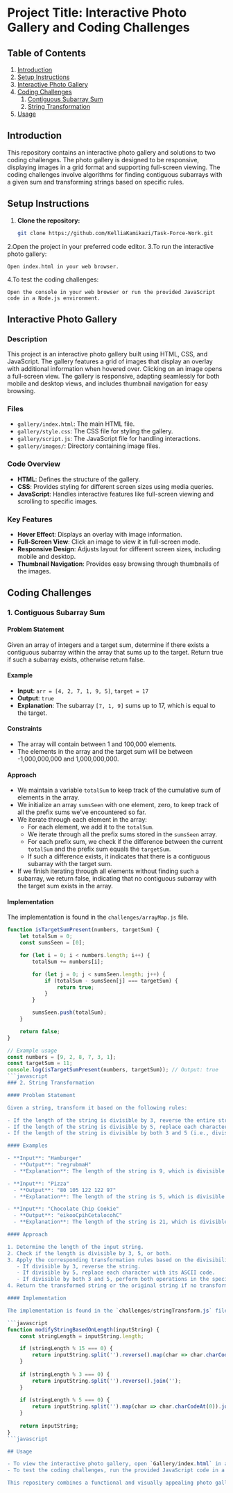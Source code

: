 
# Project Title: Interactive Photo Gallery and Coding Challenges

## Table of Contents

1. [Introduction](#introduction)
2. [Setup Instructions](#setup-instructions)
3. [Interactive Photo Gallery](#interactive-photo-gallery)
4. [Coding Challenges](#coding-challenges)
    1. [Contiguous Subarray Sum](#contiguous-subarray-sum)
    2. [String Transformation](#string-transformation)
5. [Usage](#usage)

## Introduction

This repository contains an interactive photo gallery and solutions to two coding challenges. The photo gallery is designed to be responsive, displaying images in a grid format and supporting full-screen viewing. The coding challenges involve algorithms for finding contiguous subarrays with a given sum and transforming strings based on specific rules.

## Setup Instructions

1. **Clone the repository:**
   ```bash
   git clone https://github.com/KelliaKamikazi/Task-Force-Work.git
2.Open the project in your preferred code editor.
3.To run the interactive photo gallery:

    Open index.html in your web browser.
4.To test the coding challenges:

    Open the console in your web browser or run the provided JavaScript code in a Node.js environment.    

## Interactive Photo Gallery

### Description

This project is an interactive photo gallery built using HTML, CSS, and JavaScript. The gallery features a grid of images that display an overlay with additional information when hovered over. Clicking on an image opens a full-screen view. The gallery is responsive, adapting seamlessly for both mobile and desktop views, and includes thumbnail navigation for easy browsing.

### Files

- `gallery/index.html`: The main HTML file.
- `gallery/style.css`: The CSS file for styling the gallery.
- `gallery/script.js`: The JavaScript file for handling interactions.
- `gallery/images/`: Directory containing image files.

### Code Overview

- **HTML**: Defines the structure of the gallery.
- **CSS**: Provides styling for different screen sizes using media queries.
- **JavaScript**: Handles interactive features like full-screen viewing and scrolling to specific images.

### Key Features

- **Hover Effect**: Displays an overlay with image information.
- **Full-Screen View**: Click an image to view it in full-screen mode.
- **Responsive Design**: Adjusts layout for different screen sizes, including mobile and desktop.
- **Thumbnail Navigation**: Provides easy browsing through thumbnails of the images.

## Coding Challenges

### 1. Contiguous Subarray Sum

#### Problem Statement

Given an array of integers and a target sum, determine if there exists a contiguous subarray within the array that sums up to the target. Return true if such a subarray exists, otherwise return false.

#### Example

- **Input**: `arr = [4, 2, 7, 1, 9, 5]`, `target = 17`
- **Output**: `true`
- **Explanation**: The subarray `[7, 1, 9]` sums up to 17, which is equal to the target.

#### Constraints

- The array will contain between 1 and 100,000 elements.
- The elements in the array and the target sum will be between -1,000,000,000 and 1,000,000,000.

#### Approach

- We maintain a variable `totalSum` to keep track of the cumulative sum of elements in the array.
- We initialize an array `sumsSeen` with one element, zero, to keep track of all the prefix sums we've encountered so far.
- We iterate through each element in the array:
  - For each element, we add it to the `totalSum`.
  - We iterate through all the prefix sums stored in the `sumsSeen` array.
  - For each prefix sum, we check if the difference between the current `totalSum` and the prefix sum equals the `targetSum`.
  - If such a difference exists, it indicates that there is a contiguous subarray with the target sum.
- If we finish iterating through all elements without finding such a subarray, we return false, indicating that no contiguous subarray with the target sum exists in the array.

#### Implementation

The implementation is found in the `challenges/arrayMap.js` file.

```javascript
function isTargetSumPresent(numbers, targetSum) {
    let totalSum = 0;
    const sumsSeen = [0];

    for (let i = 0; i < numbers.length; i++) {
        totalSum += numbers[i];

        for (let j = 0; j < sumsSeen.length; j++) {
            if (totalSum - sumsSeen[j] === targetSum) {
                return true;
            }
        }

        sumsSeen.push(totalSum);
    }

    return false;
}

// Example usage
const numbers = [9, 2, 8, 7, 3, 1];
const targetSum = 11;
console.log(isTargetSumPresent(numbers, targetSum)); // Output: true
```javascript
### 2. String Transformation

#### Problem Statement

Given a string, transform it based on the following rules:

- If the length of the string is divisible by 3, reverse the entire string.
- If the length of the string is divisible by 5, replace each character with its ASCII code.
- If the length of the string is divisible by both 3 and 5 (i.e., divisible by 15), perform both operations in the order specified above.

#### Examples

- **Input**: "Hamburger"
  - **Output**: "regrubmaH"
  - **Explanation**: The length of the string is 9, which is divisible by 3 but not by 5 or 15. Therefore, the string is reversed, resulting in "regrubmaH".

- **Input**: "Pizza"
  - **Output**: "80 105 122 122 97"
  - **Explanation**: The length of the string is 5, which is divisible by 5 but not by 3 or 15. Therefore, each character is replaced by its ASCII code, resulting in "80 105 122 122 97".

- **Input**: "Chocolate Chip Cookie"
  - **Output**: "eikooCpihCetalocohC"
  - **Explanation**: The length of the string is 21, which is divisible by 3 but not by 5 or 15. Therefore, the string is reversed, resulting in "eikooCpihCetalocohC".

#### Approach

1. Determine the length of the input string.
2. Check if the length is divisible by 3, 5, or both.
3. Apply the corresponding transformation rules based on the divisibility:
   - If divisible by 3, reverse the string.
   - If divisible by 5, replace each character with its ASCII code.
   - If divisible by both 3 and 5, perform both operations in the specified order.
4. Return the transformed string or the original string if no transformation is needed.

#### Implementation

The implementation is found in the `challenges/stringTransform.js` file.

```javascript
function modifyStringBasedOnLength(inputString) {
    const stringLength = inputString.length;

    if (stringLength % 15 === 0) {
        return inputString.split('').reverse().map(char => char.charCodeAt(0)).join(' ');
    } 
    
    if (stringLength % 3 === 0) {
        return inputString.split('').reverse().join('');
    }
    
    if (stringLength % 5 === 0) {
        return inputString.split('').map(char => char.charCodeAt(0)).join(' ');
    }
    
    return inputString;
}
```javascript

## Usage

- To view the interactive photo gallery, open `Gallery/index.html` in a web browser.
- To test the coding challenges, run the provided JavaScript code in a browser console or a Node.js environment.

This repository combines a functional and visually appealing photo gallery with algorithmic solutions to common coding challenges, demonstrating both front-end development and problem-solving skills.
